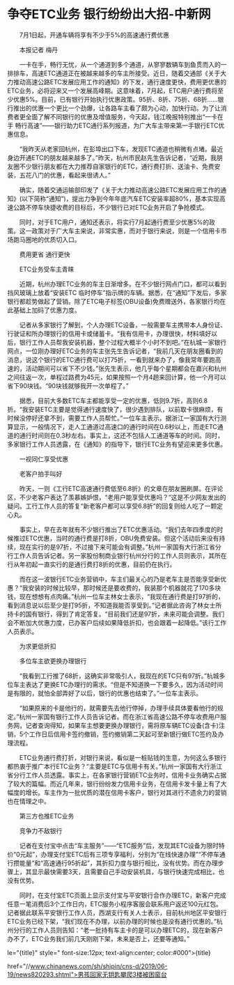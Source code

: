 # 争夺ETC业务 银行纷纷出大招-中新网

　　7月1日起，开通车辆将享有不少于5%的高速通行费优惠

　　本报记者 梅丹

　　一卡在手，畅行无忧，从一个通道到多个通道，从寥寥数辆车到鱼贯而入的一排排车，高速ETC通道正在被越来越多的车主所接受。近日，随着交通部《关于大力推动高速公路ETC发展应用工作的通知》的下发，通行速度更快，费用更优惠的ETC业务，必将迎来又一个发展高峰期。这意味着，7月起，ETC用户通行费将至少优惠5%。目前，已有银行开始执行优惠政策。95折、8折、75折、68折……银行推出的优惠一个更比一个劲爆，让各路车主看了颇为心动，加快行动。为了让消费者更全面了解不同银行的优惠及增值服务，今天起，钱江晚报特别推出“一卡在手 畅行高速”——银行助力ETC通行系列报道，为广大车主带来第一手银行ETC优惠信息。

　　“我昨天从老家回杭州，在彭埠出口下车，发现ETC通道也稍微有点堵。最近身边开通ETC的朋友越来越多了。”昨天，杭州市民赵先生告诉记者，“近期，我朋友圈不少银行朋友都在大力推荐自家银行的ETC，通行费打折、送油卡、免费安装，五花八门的优惠，看起来很诱人。”

　　确实，随着交通运输部印发了《关于大力推动高速公路ETC发展应用工作的通知》(以下简称“通知”)，提出力争到今年年底汽车ETC安装率超80%，基本实现高速公路不停车快捷收费的目标后，不少银行已对ETC业务开启了争抢模式。

　　同时，对于ETC用户，通知还表示，将实行7月起通行费至少优惠5%的政策。这一政策对于广大车主来说，非常实惠，而对于银行来说，则是一个信用卡市场跑马圈地的优质切入口。

　　费用更省 通行更快

　　ETC业务受车主青睐

　　近期，杭州办理ETC业务的车主日渐增多。在不少银行网点门口，都可以看到挡风玻璃上放着“安装ETC 临时停车”指示牌的车辆。据悉，在“通知”下发后，多家银行都趁势做起了营销。除了ETC电子标签(OBU设备)免费赠送外，各家银行均在此基础上加码了优惠力度。

　　记者从多家银行了解到，个人办理ETC设备，一般需要车主携带本人身份证、行驶证和所办理银行的信用卡或储蓄卡。“我有信用卡，办理很快，材料填好以后，银行工作人员帮我安装机器，整个过程大概半个小时不到吧。”在杭城一家银行网点，一位刚办理好ETC业务的车主张先生告诉记者，“我前几天在朋友圈看到的消息，说这个银行的ETC通行费可以打75折，一看到就来办了，像我常年要跑高速的，活动期间可以省下不少钱。”张先生表示，他几乎每个星期都会在嘉兴和杭州之间往返一次，单程过路费为45元，如果按照一个月4趟来回计算，他一个月可以省下90块钱。“90块钱就够我开一次单程了。”

　　据悉，目前大多数ETC车主都能享受一定的优惠，低则9.7折，高则6.8折。“我安装ETC主要是觉得通行速度快了，很少遇到排队，以前取卡很麻烦，有时候没停好还拿不到，需要工作人员帮忙。”一位车主表示。据浙江一家国有大行测算显示，一般情况下，走人工通道过高速口的通行时间在0.6秒以上，而走ETC通道的通行时间则在0.3秒左右。事实上，这还不包括人工通道等车的时间。同时，多家银行工作人员透露，在《通知》的指导下，银行ETC业务有望迎来更多优惠。

　　一视同仁享受优惠

　　老客户拍手叫好

　　昨天，一则《工行ETC高速通行费低至6.8折》的文章在朋友圈刷屏。在评论区，不少老客户表达了羡慕嫉妒恨，“老用户能享受优惠吗？”这是不少网友发出的疑问。工行工作人员的答复“新老客户都可以享受6.8折”的回复则给人吃了一颗定心丸。

　　事实上，早在去年就有不少银行推出了ETC优惠活动。“我们去年四季度的时候推过ETC优惠，当时的通行费是打8折，OBU免费安装。但这个活动后来没有持续，现在实行的是97折，不过接下来可能会有调整。”杭州一家国有大行浙江省分行工作人员告诉记者。另一家股份制商业银行杭州分行的工作人员则表示，其所在行从年初起一直实行的是通行费打8折的优惠，目前仍在执行。

　　而在这一波银行ETC业务营销中，车主们最关心的乃是老车主是否能享受新优惠？“我安装的时候比较早，那时候还是要收费的，我装那个机器就花了170多块钱，现在想想有点肉痛。”杭州一位车主林女士表示，“我现在通行费是打97折的，看到消息说以后至少是打95折，不知道我能否享受到。”记者据此咨询了林女士所持卡的国有银行，得到了肯定答复。“目前我们还是97折，未来可能会调整。我们会不断加大优惠力度，已办客户后续如果降低折扣，也会跟着一起降低。”该行工作人员表示。

　　为求更低折扣

　　多位车主欲更换办理银行

　　“我看到工行推了68折，这确实非常吸引人，我现在的ETC只有97折。”杭城多位车主表达了更换ETC办理行的需求。“但是不知道换一下要多久，因为活动时间是有限的，就怕全部弄好了以后，银行的优惠也结束了。”一位车主表示。

　　“如果原来的卡是他行的，就需要先去他行停掉，办理手续具体要看他行的规定。”杭州一家国有银行工作人员告诉记者。而在浙江省高速公路不停车收费用户服务网，记者查询得知，如果车主想要更换办理银行，需将原车辆ETC设备(含卡)注销，5个工作日后信用卡签约撤销，签约撤销第二天起可至新银行做ETC签约及办理流程。

　　ETC业务通行费打折，对银行来说，看似是一桩贴钱的生意，为何这么多银行都热衷于推广本行ETC业务？“主要是ETC与信用卡有关。”杭州一家国有大行浙江省分行工作人员透露。事实上，在各家银行营销ETC业务时，信用卡业务确实占据了较大的篇幅。而近几年来，银行纷纷发力信用卡业务，在信用卡发卡量上有了大幅度的增长。车主作为一批优质的潜在信用卡客户，银行对其进行不遗余力的营销也在情理之中。

　　第三方也推ETC业务

　　竞争力不敌银行

　　记者在支付宝中点击“车主服务”——“ETC服务”后，发现其ETC设备为限时特价“0元起”，办理支付宝ETC后有三项专享福利，分别为“在线快速办理”“不停车通行攒能量”和“高速通行95折起”，其折扣力度与银行相比，没有优势。而在办理步骤上，其显示最快需要3天，且需要自己手动安装机具，与银行快速完成相比，也没有优势。

　　同时，在支付宝ETC页面上显示支付宝与平安银行合作办理ETC，新客户完成任意一笔消费后3个工作日内，ETC服务小程序客服会联系用户返还100元红包。记者据此联系平安银行工作人员，西湖支行有关人士表示，目前杭州地区平安银行ETC业务已经下架，“我们现在不办理，以前办理的时候也是没有通行优惠的。”杭州分行的工作人员则告知：“老一批持有车主卡的是可以办理ETC的，现在新客户办不了，ETC业务我们前几天刚刚下架，未来是否上，还要等通知。”

le="{title}" style=" font-size:12px; text-align:center; color:#000">{title}

href="//www.chinanews.com/sh/shipin/cns-d/2019/06-19/news820293.shtml">男孩回家无钥匙攀爬3楼被困窗台
